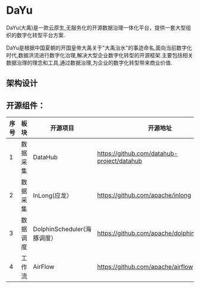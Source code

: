 # DaYu
DaYu(大禹)是一款云原生,无服务化的开源数据治理一体化平台，提供一套大型组织的数字化转型平台方案.

DaYu是根据中国夏朝的开国皇帝大禹关于"大禹治水"的事迹命名,面向当前数字化时代,数据洪流进行数字化治理,解决大型企业数字化转型的开源框架.主要包括相关数据治理的理念和工具,通过数据治理,为企业的数字化转型带来商业价值.




架构设计
---




开源组件：
---

| 序号 | 板块 | 开源项目 | 开源地址 | 简介 | 
|-------|-------|-------|-------|-------|
| 1 | 数据采集 | DataHub |https://github.com/datahub-project/datahub |Linkin开源 |
| 2 | 数据采集 | InLong(应龙） |https://github.com/apache/inlong | 腾讯开源，贡献apache|
| 3 | 数据调度 | DolphinScheduler(海豚调度） |https://github.com/apache/dolphinscheduler | ---|
| 4 | 工作流 | AirFlow |https://github.com/apache/airflow | ---|




